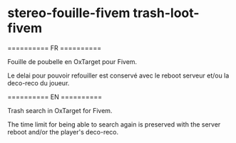 # stereo-fouille-fivem trash-loot-fivem
========== FR ========== 

Fouille de poubelle en OxTarget pour Fivem. 

Le delai pour pouvoir refouiller est conservé avec le reboot serveur et/ou la deco-reco du joueur. 


========== EN ========== 

Trash search in OxTarget for Fivem.

The time limit for being able to search again is preserved with the server reboot and/or the player's deco-reco.
